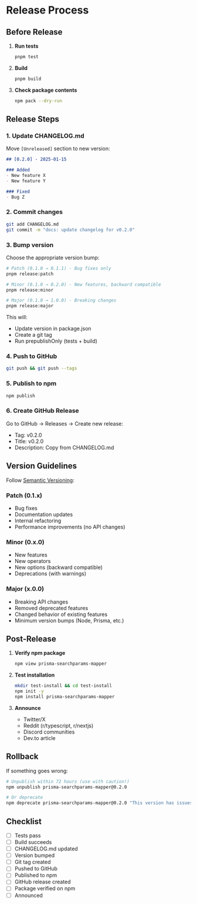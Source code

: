 # Release Process

## Before Release

1. **Run tests**
   ```bash
   pnpm test
   ```

2. **Build**
   ```bash
   pnpm build
   ```

3. **Check package contents**
   ```bash
   npm pack --dry-run
   ```

## Release Steps

### 1. Update CHANGELOG.md

Move `[Unreleased]` section to new version:

```markdown
## [0.2.0] - 2025-01-15

### Added
- New feature X
- New feature Y

### Fixed
- Bug Z
```

### 2. Commit changes

```bash
git add CHANGELOG.md
git commit -m "docs: update changelog for v0.2.0"
```

### 3. Bump version

Choose the appropriate version bump:

```bash
# Patch (0.1.0 → 0.1.1) - Bug fixes only
pnpm release:patch

# Minor (0.1.0 → 0.2.0) - New features, backward compatible
pnpm release:minor

# Major (0.1.0 → 1.0.0) - Breaking changes
pnpm release:major
```

This will:
- Update version in package.json
- Create a git tag
- Run prepublishOnly (tests + build)

### 4. Push to GitHub

```bash
git push && git push --tags
```

### 5. Publish to npm

```bash
npm publish
```

### 6. Create GitHub Release

Go to GitHub → Releases → Create new release:
- Tag: v0.2.0
- Title: v0.2.0
- Description: Copy from CHANGELOG.md

## Version Guidelines

Follow [Semantic Versioning](https://semver.org/):

### Patch (0.1.x)
- Bug fixes
- Documentation updates
- Internal refactoring
- Performance improvements (no API changes)

### Minor (0.x.0)
- New features
- New operators
- New options (backward compatible)
- Deprecations (with warnings)

### Major (x.0.0)
- Breaking API changes
- Removed deprecated features
- Changed behavior of existing features
- Minimum version bumps (Node, Prisma, etc.)

## Post-Release

1. **Verify npm package**
   ```bash
   npm view prisma-searchparams-mapper
   ```

2. **Test installation**
   ```bash
   mkdir test-install && cd test-install
   npm init -y
   npm install prisma-searchparams-mapper
   ```

3. **Announce**
   - Twitter/X
   - Reddit (r/typescript, r/nextjs)
   - Discord communities
   - Dev.to article

## Rollback

If something goes wrong:

```bash
# Unpublish within 72 hours (use with caution!)
npm unpublish prisma-searchparams-mapper@0.2.0

# Or deprecate
npm deprecate prisma-searchparams-mapper@0.2.0 "This version has issues, use 0.2.1"
```

## Checklist

- [ ] Tests pass
- [ ] Build succeeds
- [ ] CHANGELOG.md updated
- [ ] Version bumped
- [ ] Git tag created
- [ ] Pushed to GitHub
- [ ] Published to npm
- [ ] GitHub release created
- [ ] Package verified on npm
- [ ] Announced
